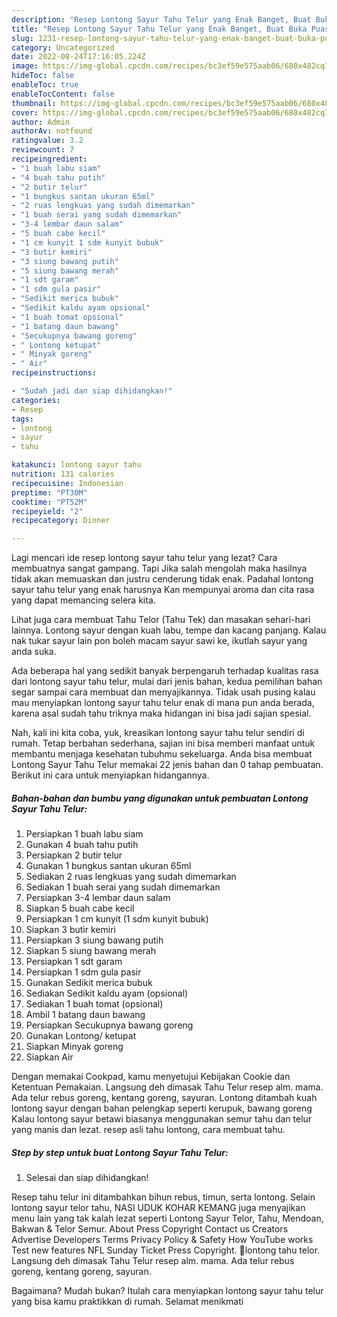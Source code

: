 ```yaml
---
description: "Resep Lontong Sayur Tahu Telur yang Enak Banget, Buat Buka Puasa}"
title: "Resep Lontong Sayur Tahu Telur yang Enak Banget, Buat Buka Puasa}"
slug: 1231-resep-lontong-sayur-tahu-telur-yang-enak-banget-buat-buka-puasa
category: Uncategorized
date: 2022-08-24T17:16:05.224Z
image: https://img-global.cpcdn.com/recipes/bc3ef59e575aab06/680x482cq70/lontong-sayur-tahu-telur-foto-resep-utama.jpg
hideToc: false
enableToc: true
enableTocContent: false
thumbnail: https://img-global.cpcdn.com/recipes/bc3ef59e575aab06/680x482cq70/lontong-sayur-tahu-telur-foto-resep-utama.jpg
cover: https://img-global.cpcdn.com/recipes/bc3ef59e575aab06/680x482cq70/lontong-sayur-tahu-telur-foto-resep-utama.jpg
author: Admin
authorAv: notfound
ratingvalue: 3.2
reviewcount: 7
recipeingredient:
- "1 buah labu siam"
- "4 buah tahu putih"
- "2 butir telur"
- "1 bungkus santan ukuran 65ml"
- "2 ruas lengkuas yang sudah dimemarkan"
- "1 buah serai yang sudah dimemarkan"
- "3-4 lembar daun salam"
- "5 buah cabe kecil"
- "1 cm kunyit 1 sdm kunyit bubuk"
- "3 butir kemiri"
- "3 siung bawang putih"
- "5 siung bawang merah"
- "1 sdt garam"
- "1 sdm gula pasir"
- "Sedikit merica bubuk"
- "Sedikit kaldu ayam opsional"
- "1 buah tomat opsional"
- "1 batang daun bawang"
- "Secukupnya bawang goreng"
- " Lontong ketupat"
- " Minyak goreng"
- " Air"
recipeinstructions:

- "Sudah jadi dan siap dihidangkan!"
categories:
- Resep
tags:
- lontong
- sayur
- tahu

katakunci: lontong sayur tahu 
nutrition: 131 calories
recipecuisine: Indonesian
preptime: "PT30M"
cooktime: "PT52M"
recipeyield: "2"
recipecategory: Dinner

---
```



Lagi mencari ide resep lontong sayur tahu telur yang lezat? Cara membuatnya sangat gampang. Tapi Jika salah mengolah maka hasilnya tidak akan memuaskan dan justru cenderung tidak enak. Padahal lontong sayur tahu telur yang enak harusnya Kan mempunyai aroma dan cita rasa yang dapat memancing selera kita.


Lihat juga cara membuat Tahu Telor (Tahu Tek) dan masakan sehari-hari lainnya. Lontong sayur dengan kuah labu, tempe dan kacang panjang. Kalau nak tukar sayur lain pon boleh macam sayur sawi ke, ikutlah sayur yang anda suka.

Ada beberapa hal yang sedikit banyak berpengaruh terhadap kualitas rasa dari lontong sayur tahu telur, mulai dari jenis bahan, kedua pemilihan bahan segar sampai cara membuat dan menyajikannya. Tidak usah pusing kalau mau menyiapkan lontong sayur tahu telur enak di mana pun anda berada, karena asal sudah tahu triknya maka hidangan ini bisa jadi sajian spesial.


Nah, kali ini kita coba, yuk, kreasikan lontong sayur tahu telur sendiri di rumah. Tetap berbahan sederhana, sajian ini bisa memberi manfaat untuk membantu menjaga kesehatan tubuhmu sekeluarga. Anda bisa membuat Lontong Sayur Tahu Telur memakai 22 jenis bahan dan 0 tahap pembuatan. Berikut ini cara untuk menyiapkan hidangannya.

<!--inarticleads1-->

##### Bahan-bahan dan bumbu yang digunakan untuk pembuatan Lontong Sayur Tahu Telur:

1. Persiapkan 1 buah labu siam
1. Gunakan 4 buah tahu putih
1. Persiapkan 2 butir telur
1. Gunakan 1 bungkus santan ukuran 65ml
1. Sediakan 2 ruas lengkuas yang sudah dimemarkan
1. Sediakan 1 buah serai yang sudah dimemarkan
1. Persiapkan 3-4 lembar daun salam
1. Siapkan 5 buah cabe kecil
1. Persiapkan 1 cm kunyit (1 sdm kunyit bubuk)
1. Siapkan 3 butir kemiri
1. Persiapkan 3 siung bawang putih
1. Siapkan 5 siung bawang merah
1. Persiapkan 1 sdt garam
1. Persiapkan 1 sdm gula pasir
1. Gunakan Sedikit merica bubuk
1. Sediakan Sedikit kaldu ayam (opsional)
1. Sediakan 1 buah tomat (opsional)
1. Ambil 1 batang daun bawang
1. Persiapkan Secukupnya bawang goreng
1. Gunakan  Lontong/ ketupat
1. Siapkan  Minyak goreng
1. Siapkan  Air


Dengan memakai Cookpad, kamu menyetujui Kebijakan Cookie dan Ketentuan Pemakaian. Langsung deh dimasak Tahu Telur resep alm. mama. Ada telur rebus goreng, kentang goreng, sayuran. Lontong ditambah kuah lontong sayur dengan bahan pelengkap seperti kerupuk, bawang goreng Kalau lontong sayur betawi biasanya menggunakan semur tahu dan telur yang manis dan lezat. resep asli tahu lontong, cara membuat tahu. 

<!--inarticleads2-->

##### Step by step untuk buat Lontong Sayur Tahu Telur:


1. Selesai dan siap dihidangkan!

Resep tahu telur ini ditambahkan bihun rebus, timun, serta lontong. Selain lontong sayur telor tahu, NASI UDUK KOHAR KEMANG juga menyajikan menu lain yang tak kalah lezat seperti Lontong Sayur Telor, Tahu, Mendoan, Bakwan &amp; Telor Semur. About Press Copyright Contact us Creators Advertise Developers Terms Privacy Policy &amp; Safety How YouTube works Test new features NFL Sunday Ticket Press Copyright. 🍴lontong tahu telor. Langsung deh dimasak Tahu Telur resep alm. mama. Ada telur rebus goreng, kentang goreng, sayuran. 

Bagaimana? Mudah bukan? Itulah cara menyiapkan lontong sayur tahu telur yang bisa kamu praktikkan di rumah. Selamat menikmati
